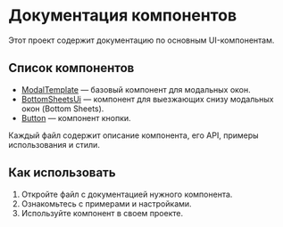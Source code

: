 # Документация компонентов  

Этот проект содержит документацию по основным UI-компонентам.  

## Список компонентов  

- [ModalTemplate](./ModalTemplate.md) — базовый компонент для модальных окон.  
- [BottomSheetsUi](./BottomSheetsUi.md) — компонент для выезжающих снизу модальных окон (Bottom Sheets).  
- [Button](./Button.md) — компонент кнопки.  

Каждый файл содержит описание компонента, его API, примеры использования и стили.  

## Как использовать  

1. Откройте файл с документацией нужного компонента.  
2. Ознакомьтесь с примерами и настройками.  
3. Используйте компонент в своем проекте.  
